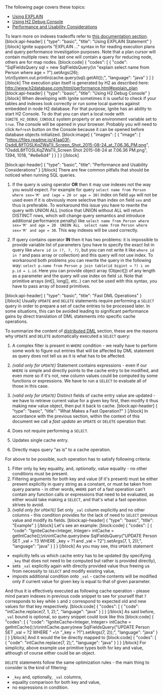 The following page covers these topics:
* [Using EXPLAIN](#using-explain-statement)
* [Using H2 Debug Console](#using-h2-debug-console)
* [Performance and Usability Considerations](#performance-and-usability-considerations)

To learn more on indexes tradeoffs refer to [this documentation section](http://apacheignite.readme.io/docs/indexes#indexes-tradeoffs).
[block:api-header]
{
  "type": "basic",
  "title": "Using EXPLAIN Statement"
}
[/block]
Ignite supports "EXPLAIN ..." syntax in for reading execution plans and query performance investigation purposes.  Note that a plan cursor will contain multiple rows: the last one will contain a query for reducing node, others are for map nodes.
[block:code]
{
  "codes": [
    {
      "code": "SqlFieldsQuery sql = new SqlFieldsQuery(\n  \"explain select name from Person where age = ?\").setArgs(26); \n\nSystem.out.println(cache.query(sql).getAll());",
      "language": "java"
    }
  ]
}
[/block]
The execution plan itself is generated by H2 as described here: 
http://www.h2database.com/html/performance.html#explain_plan
[block:api-header]
{
  "type": "basic",
  "title": "Using H2 Debug Console"
}
[/block]
When developing with Ignite sometimes it is useful to check if your tables and indexes look  correctly or run some local queries against embedded in node H2 database. For that purpose, Ignite has an ability to start H2 Console. To do that you can start a local node with `IGNITE_H2_DEBUG_CONSOLE` system property or an environment variable set to `true`. The console will be opened in your browser. Probably you will need to click `Refresh` button on the Console because it can be opened before database objects initialized. 
[block:image]
{
  "images": [
    {
      "image": [
        "https://files.readme.io/41aa03f-OsddL8lfTOSLKqZWaTlI_Screen_Shot_2015-08-24_at_7.06.36_PM.png",
        "OsddL8lfTOSLKqZWaTlI_Screen Shot 2015-08-24 at 7.06.36 PM.png",
        1394,
        1018,
        "#e6e6d4"
      ]
    }
  ]
}
[/block]

[block:api-header]
{
  "type": "basic",
  "title": "Performance and Usability Considerations"
}
[/block]
There are few common pitfalls that should be noticed when running SQL queries.

1. If the query is using operator **OR** then it may use indexes not the way you would expect. For example for query `select name from Person where sex='M' and (age = 20 or age = 30)` index on field `age` will not be used even if it is obviously more selective than index on field `sex` and thus is preferable. To workaround this issue you have to rewrite the query with UNION ALL (notice that UNION without ALL will return DISTINCT rows, which will change query semantics and introduce additional performance penalty) like `select name from Person where sex='M' and age = 20 
UNION ALL 
select name from Person where sex='M' and age = 30`. This way indexes will be used correctly.

2. If query contains operator **IN** then it has two problems: it is impossible to provide variable list of parameters (you have to specify the exact list in query like `where id in (?, ?, ?)`, but you can not write it like `where id in ?` and pass array or collection) and this query will not use index. To workaround both problems you can rewrite the query in the following way: `select p.name from Person p join table(id bigint = ?) i on p.id = i.id`. Here you can provide object array (Object[]) of any length as a parameter and the query will use index on field `id`. Note that primitive arrays (int[], long[], etc..) can not be used with this syntax, you have to pass array of boxed primitives.


[block:api-header]
{
  "type": "basic",
  "title": "Fast DML Operations"
}
[/block]
Usually `UPDATE` and `DELETE` statements require performing a `SELECT` query in order to prepare a set of cache entries to be processed later. In some situations, this can be avoided leading to significant performance gains by direct translation of DML statements into specific cache operations.

To summarize the content of [distributed DML](doc:dml) section, these are the reasons why `UPDATE` and `DELETE` automatically executed a `SELECT` query:

1. A complex filter is present in `WHERE` condition - we really have to perform some work to figure out entries that will be affected by DML statement as query does not tell us as it is what has to be affected.
2. _(valid only for `UPDATE`)_ Statement contains expressions - even if our `WHERE` is simple and directly points to the cache entry to be modified, and even more so if it's not, new column values could be computed by some functions or expressions. We have to run a `SELECT` to evaluate all of those in this case.
3. _(valid only for `UPDATE`)_ Distinct fields of cache entry value are updated - we have to retrieve current value for a given key first, then modify it thus making new value object, then put it back to cache.
[block:api-header]
{
  "type": "basic",
  "title": "What Makes a Fast Operation?"
}
[/block]
In accordance with the previous section, within the context of this document we call a *fast update* an `UPDATE` or `DELETE` operation that:

1. Does not require performing a `SELECT`.
2. Updates single cache entry.
3. Directly maps query "as is" to a cache operation.

For above to be possible, such operation has to satisfy following criteria:

1. Filter only by key equality, and, *optionally*, value equality - no other conditions must be present.
2. Filtering arguments for both key and value (if it's present) must be either present explicitly in query string as a constant, or must be taken from query params - in other words, `WHERE` part of a fast operation can't contain any function calls or expressions that need to be evaluated, as either would take making a `SELECT`, and that's what a fast operation strives to avoid.
3. _(valid only for `UPDATE`)_ Set only `_val` column explicitly and no other columns - this condition provides for the lack of need to `SELECT` previous value and modify its fields.
[block:api-header]
{
  "type": "basic",
  "title": "Example"
}
[/block]
Let's see an example:
[block:code]
{
  "codes": [
    {
      "code": "IgniteCache<Integer, Integer> intCache = getIntCache();\n\nintCache.query(new SqlFieldsQuery(\"UPDATE Person SET _val = ?3 WHERE _key = ?1 and _val = ?2\").setArgs(7, 1, 2));",
      "language": "java"
    }
  ]
}
[/block]
As you may see, this `UPDATE` statement
- explicitly tells us which cache entry has to be updated (by specifying `_key` that does not need to be computed but rather is provided directly),
- sets `_val` explicitly again with directly provided value thus freeing us from necessity to `SELECT` and modify existing value,
- imposts additional condition onto `_val` - cache contents will be modified only if current value for given key is equal to that of given parameter.

And thus it is effectively executed as following cache operation - please mind param indexes in previous code snippet to see for yourself that `7` corresponds to key while `1` and `2` correspond to expected old and new values for that key respectively.
[block:code]
{
  "codes": [
    {
      "code": "intCache.replace(7, 1, 2);",
      "language": "java"
    }
  ]
}
[/block]
As said before, `_val` bound is optional, so query snippet could look like this
[block:code]
{
  "codes": [
    {
      "code": "IgniteCache<Integer, Integer> intCache = getIntCache();\n\nintCache.query(new SqlFieldsQuery(\"UPDATE Person SET _val = ?2 WHERE \" +\n \"_key = ?1\").setArgs(7, 2));",
      "language": "java"
    }
  ]
}
[/block]
And it would the be directly mapped to
[block:code]
{
  "codes": [
    {
      "code": "intCache.replace(7, 2);",
      "language": "java"
    }
  ]
}
[/block]
For simplicity, above example use primitive types both for key and value, although of course either could be an object.

`DELETE` statements follow the same optimization rules - the main thing to consider is the kind of filtering:
- `_key` and, optionally, `_val` columns,
- equality comparison for both key and value,
- no expressions in condition.